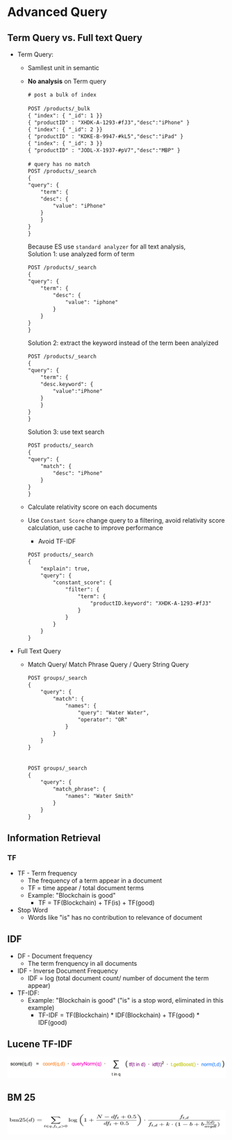# Advanced Query

## Term Query vs. Full text Query

* Term Query:
    * Samllest unit in semantic
    * **No analysis** on Term query

        ```
        # post a bulk of index

        POST /products/_bulk
        { "index": { "_id": 1 }}
        { "productID" : "XHDK-A-1293-#fJ3","desc":"iPhone" }
        { "index": { "_id": 2 }}
        { "productID" : "KDKE-B-9947-#kL5","desc":"iPad" }
        { "index": { "_id": 3 }}
        { "productID" : "JODL-X-1937-#pV7","desc":"MBP" }

        # query has no match 
        POST /products/_search
        {
        "query": {
            "term": {
            "desc": {
                "value": "iPhone"
            }
            }
        }
        }
        ```

        Because ES use `standard analyzer` for all text analysis,
        <br>
        Solution 1: use analyzed form of term
        ```
        POST /products/_search
        {
        "query": {
            "term": {
                "desc": {
                    "value": "iphone"
                }
            }
        }
        }
        ```

        Solution 2: extract the keyword instead of the term been analyized

        ```
        POST /products/_search
        {
        "query": {
            "term": {
            "desc.keyword": {
                "value":"iPhone"
            }
            }
        }
        }
        ```

        Solution 3: use text search

        ```
        POST products/_search
        {
        "query": {
            "match": {
                "desc": "iPhone"
            }
        }
        }
        ```

    * Calculate relativity score on each documents
    * Use `Constant Score` change query to a filtering, avoid relativity score calculation, use cache to improve performance
        * Avoid TF-IDF 
        ```
        POST products/_search
        {
            "explain": true,
            "query": {
                "constant_score": {
                    "filter": {
                        "term": {
                            "productID.keyword": "XHDK-A-1293-#fJ3"
                        }
                    }
                }
            }
        }
        ```

* Full Text Query
    * Match Query/ Match Phrase Query / Query String Query
        ```
        POST groups/_search
        {
            "query": {
                "match": {
                    "names": {
                        "query": "Water Water",
                        "operator": "OR"
                    }
                }
            }
        }


        POST groups/_search
        {
            "query": {
                "match_phrase": {
                    "names": "Water Smith"
                }
            }
        }
        ```

## Information Retrieval

### TF
* TF - Term frequency
    * The frequency of a term appear in a document
    * TF = time appear / total document terms
    * Example: "Blockchain is good"
        * TF = TF(Blockchain) + TF(is) + TF(good)
* Stop Word
    * Words like "is" has no contribution to relevance of document

## IDF
* DF - Document frequency
    * The term frenquency in all documents
* IDF - Inverse Document Frequency
    * IDF = log (total document count/ number of document the term appear)
* TF-IDF:
    * Example: "Blockchain is good" ("is" is a stop word, eliminated in this example)
        * TF-IDF =  TF(Blockchain) * IDF(Blockchain) +  TF(good) * IDF(good)

## Lucene TF-IDF

![](./img/lucenetfidf.png)

## BM 25

![](./img/bm25.png)
